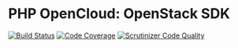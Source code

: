 # PHP OpenCloud: OpenStack SDK

[![Build Status](https://scrutinizer-ci.com/g/php-opencloud/openstack-prototype-v3/badges/build.png?b=master)](https://scrutinizer-ci.com/g/php-opencloud/openstack-prototype-v3/build-status/master)
[![Code Coverage](https://scrutinizer-ci.com/g/php-opencloud/openstack-prototype-v3/badges/coverage.png?b=master)](https://scrutinizer-ci.com/g/php-opencloud/openstack-prototype-v3/?branch=master)
[![Scrutinizer Code Quality](https://scrutinizer-ci.com/g/php-opencloud/openstack-prototype-v3/badges/quality-score.png?b=master)](https://scrutinizer-ci.com/g/php-opencloud/openstack-prototype-v3/?branch=master)